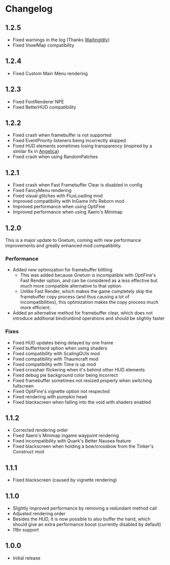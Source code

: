 # Changelog

## 1.2.5

- Fixed warnings in the log (Thanks [WaitingIdly](https://github.com/WaitingIdly))
- Fixed VoxelMap compatibility

## 1.2.4

- Fixed Custom Main Menu rendering

## 1.2.3

- Fixed FontRenderer NPE
- Fixed BetterHUD compatibility

## 1.2.2

- Fixed crash when framebuffer is not supported
- Fixed EventPriority listeners being incorrectly skipped
- Fixed HUD elements sometimes losing transparency (inspired by a similar fix in [Angelica](https://github.com/GTNewHorizons/Angelica/pull/232))
- Fixed crash when using RandomPatches

## 1.2.1

- Fixed crash when Fast Framebuffer Clear is disabled in config
- Fixed FancyMenu rendering
- Fixed visual glitches with FluxLoading mod
- Improved compatibility with InGame Info Reborn mod
- Improved performance when using OptiFine
- Improved performance when using Xaero's Minimap

## 1.2.0

This is a major update to Gnetum, coming with new performance improvements and greatly enhanced mod compatibility.

### Performance

- Added new optimization for framebuffer blitting
  - This was added because Gnetum is incompatible with OptiFine's Fast Render option, and can be considered as a less effective but much more compatible alternative to that option.
  - Unlike Fast Render, which makes the game completely skip the framebuffer copy process (and thus causing a lot of incompatibilities), this optimization makes the copy process much more efficient.
- Added an alternative method for framebuffer clear, which does not introduce additional bind/unbind operations and should be slightly faster

### Fixes

- Fixed HUD updates being delayed by one frame
- Fixed bufferHand option when using shaders
- Fixed compatibility with ScalingGUIs mod
- Fixed compatibility with Thaumcraft mod
- Fixed compatibility with Time is up mod
- Fixed crosshair flickering when it's behind other HUD elements
- Fixed debug pie background color being incorrect
- Fixed framebuffer sometimes not resized properly when switching fullscreen
- Fixed OptiFine's vignette option not respected
- Fixed rendering with pumpkin head
- Fixed blackscreen when falling into the void with shaders enabled

## 1.1.2

- Corrected rendering order
- Fixed Xaero's Minimap ingame waypoint rendering
- Fixed incompatibility with Quark's Better Nausea feature
- Fixed blackscreen when holding a bow/crossbow from the Tinker's Construct mod

## 1.1.1

- Fixed blackscreen (caused by vignette rendering)

## 1.1.0

- Slightly improved performance by removing a redundant method call
- Adjusted rendering order
- Besides the HUD, it is now possible to also buffer the hand, which should give an extra performance boost (currently disabled by default)
- I18n support

## 1.0.0

- Initial release
